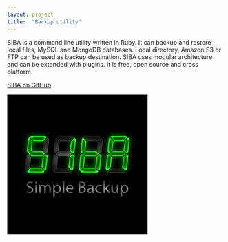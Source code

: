 ```yaml
---
layout: project
title:  "Backup utility"
---
```


SIBA is a command line utility written in Ruby. It can backup and restore local files, MySQL and MongoDB databases. Local directory, Amazon S3 or FTP can be used as backup destination. SIBA uses modular architecture and can be extended with plugins. It is free, open source and cross platform.

[SIBA on GitHub](//github.com/evgenyneu/siba)

<img src='/image/projects/siba.png' alt='Backup utility' class='isMax100PercentWide'>